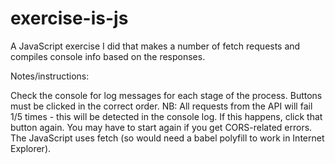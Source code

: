 # exercise-is-js
A JavaScript exercise I did that makes a number of fetch requests and compiles console info based on the responses.

Notes/instructions:

Check the console for log messages for each stage of the process.
Buttons must be clicked in the correct order.
NB: All requests from the API will fail 1/5 times - this will be detected in the console log. If this happens, click that button again.
You may have to start again if you get CORS-related errors.
The JavaScript uses fetch (so would need a babel polyfill to work in Internet Explorer).
